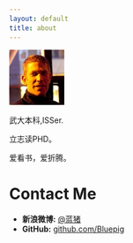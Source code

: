 ```yaml
---
layout: default
title: about
---
```


<span id="about-portrait"><img src="images/about-portrait.jpg" alt="Portrait of Andrew Carter" /></span>

武大本科,ISSer.

立志读PHD。

爱看书，爱折腾。


# Contact Me

* **新浪微博:** [@蓝猪][bluepig]
* **GitHub:** [github.com/Bluepig][github]

[bluepig]: http://weibo.com/bluepigflying
[github]: http://github.com/Bluepig/
